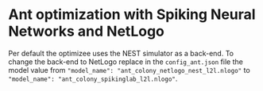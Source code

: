 # Ant optimization with Spiking Neural Networks and NetLogo
Per default the optimizee uses the NEST simulator as a back-end.
To change the back-end to NetLogo replace in the `config_ant.json` file the model value from `"model_name": "ant_colony_netlogo_nest_l2l.nlogo"` to `"model_name": "ant_colony_spikinglab_l2l.nlogo"`. 
